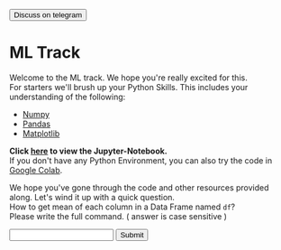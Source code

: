 <a href='https://t.me/ml_code_for_100_days'><button>Discuss on telegram</button></a>
# ML Track
Welcome to the ML track. We hope you're really excited for this.  
For starters we'll brush up your Python Skills. This includes your understanding of the following:  

- [Numpy](https://numpy.org/)  
- [Pandas](https://pandas.pydata.org/)  
- [Matplotlib](https://matplotlib.org/)  

**Click [here](https://github.com/kabirnagpal/SoA-ML-14/blob/master/week%201.ipynb) to view the Jupyter-Notebook.**   
If you don't have any Python Environment, you can also try the code in [Google Colab](https://colab.research.google.com/).  


We hope you've gone through the code and other resources provided along. Let's wind it up with a quick question.  
How to get mean of each column in a Data Frame named `df`?    
Please write the full command. ( answer is case sensitive )    

<form method='POST'>  
  <input name='answer'>  
  <input type='submit' value='Submit'>  
</form>  
